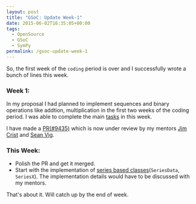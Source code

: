 ```yaml
---
layout: post
title: "GSoC: Update Week-1"
date: 2015-06-02T16:35:05+00:00
tags:
  - OpenSource
  - GSoC
  - SymPy
permalink: /gsoc-update-week-1
---
```


So, the first week of the `coding` period is over and  I successfully wrote a bunch of lines this week.

### Week 1:

In my proposal I had planned to implement sequences and binary operations like addtion, multiplication in the first two weeks of the coding period.
I was able to complete the main [tasks](/GSoC-Fun-Begins/#tasks) in this week.

<!-- excerpt -->
I have made a [PR(#9435)](http://github.com/sympy/sympy/pull/9435) which is now under review by my mentors [Jim Crist](http://github.com/jcrist) and [Sean Vig](http://github.com/flacjacket).

### This Week:

* Polish the PR and get it merged.
* Start with the implementation of [series based classes](https://github.com/sympy/sympy/wiki/GSoC-2015-Application-Sartaj-Singh:-Improving-the-series-package-and-limits-in-SymPy#seriesdata-class)(`SeriesData`, `SeriesX`).
The implementation details would have to be discussed with my mentors.

That's about it. Will catch up by the end of week.
